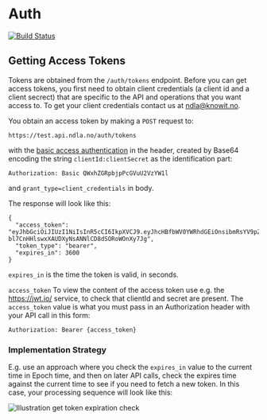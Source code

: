 # Auth #
[![Build Status](https://travis-ci.org/NDLANO/auth.svg?branch=master)](https://travis-ci.org/NDLANO/auth)

## Getting Access Tokens

Tokens are obtained from the ```/auth/tokens``` endpoint.  Before you can get access tokens, you first need to obtain 
client credentials (a client id and a client secrect) that are specific to the API and operations that you want access to.
To get your client credentials contact us at ndla@knowit.no. 

You obtain an access token by making a ```POST``` request to:

``` 
https://test.api.ndla.no/auth/tokens
```
with the [basic access authentication](https://en.wikipedia.org/wiki/Basic_access_authentication) 
 in the header, 
created by Base64 encoding the string ```clientId:clientSecret``` as the identification part:

``` 
Authorization: Basic QWxhZGRpbjpPcGVuU2VzYW1l
```
and `grant_type=client_credentials` in body.

The response will look like this:

```
{
  "access_token": "eyJhbGciOiJIUzI1NiIsInR5cCI6IkpXVCJ9.eyJhcHBfbWV0YWRhdGEiOnsibmRsYV9pZCI6ImtLVEdjQXN3T0lVWUtZZkxkejJlamZray55b3VyYXBwLmZyb250ZW5kIiwicm9sZXMiOltdfSwiaXNzIjoia0tUR2NBc3dPSVVZS1lmTGR6MmVqZmtrLnlvdXJhcHAuZnJvbnRlbmQiLCJpYXQiOjE0OTI2ODU0OTAsImV4cCI6MTQ5MjY4OTA5MH0.1vf-bl7CnHHlswxXAUDXyNsANNlCD8dSORoWOnXy7Jg",
  "token_type": "bearer",
  "expires_in": 3600
}
```

```expires_in``` is the time the token is valid, in seconds. 

```access_token``` To view the content of the access token use e.g. the https://jwt.io/ service, to check that clientId
and secret are present. 
The ```access_token``` value is what you must pass in an Authorization header with your API call in this form:
``` 
Authorization: Bearer {access_token}
```

### Implementation Strategy

E.g. use an approach where you check the ```expires_in``` value to the current time in Epoch time, and 
then on later API calls, check the expires time against the current time to see if you need to fetch a new token. 
In this case, your processing sequence will look like this:


![Illustration get token expiration check](get-token-check-expiration.png?raw=true "Get token expiration check")
